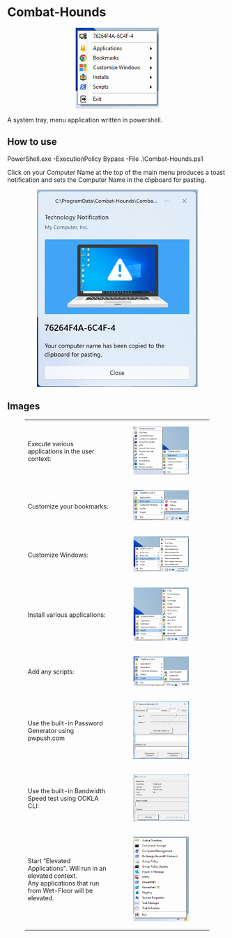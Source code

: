 # Combat-Hounds
<p align="center">
  <img src="https://raw.githubusercontent.com/Tachaeon/Combat-Hounds-Public/main/Images/Main_Menu.png" />
</p>

A system tray, menu application written in powershell.

## How to use
PowerShell.exe -ExecutionPolicy Bypass -File .\Combat-Hounds.ps1

Click on your Computer Name at the top of the main menu produces a toast notification and sets the Computer Name in the clipboard for pasting.
<p align="center">
  <img src="https://raw.githubusercontent.com/Tachaeon/Combat-Hounds-Public/main/Images/Computer_Name.png" />
</p>

## Images
<figure class="table">
    <table>
        <tbody>
            <tr>
                <td>Execute various applications in the user context:</td>
                <td>
                    <figure class="image"><img src="https://raw.githubusercontent.com/Tachaeon/Combat-Hounds-Public/main/Images/App_Menu.png"></figure>
                </td>
            </tr>
            <tr>
                <td>Customize your bookmarks:</td>
                <td>
                    <figure class="image"><img src="https://raw.githubusercontent.com/Tachaeon/Combat-Hounds-Public/main/Images/Bookmarks_Menu.png"></figure>
                </td>
            </tr>
            <tr>
                <td>Customize Windows:</td>
                <td>
                    <figure class="image"><img src="https://raw.githubusercontent.com/Tachaeon/Combat-Hounds-Public/main/Images/Cust_Windows_Menu.png"></figure>
                </td>
            </tr>
            <tr>
                <td>Install various applications:</td>
                <td>
                    <figure class="image"><img src="https://raw.githubusercontent.com/Tachaeon/Combat-Hounds-Public/main/Images/Install_Menu.png"></figure>
                </td>
            </tr>
            <tr>
                <td>Add any scripts:</td>
                <td>
                    <figure class="image"><img src="https://raw.githubusercontent.com/Tachaeon/Combat-Hounds-Public/main/Images/Scripts_Menu.png"></figure>
                </td>
            </tr>
            <tr>
                <td>Use the built-in Password Generator using pwpush.com</td>
                <td>
                    <figure class="image"><img src="https://raw.githubusercontent.com/Tachaeon/Combat-Hounds-Public/main/Images/Password_Generator.png"></figure>
                </td>
            </tr>
            <tr>
                <td>Use the built-in Bandwidth Speed test using OOKLA CLI:</td>
                <td>
                    <figure class="image"><img src="https://raw.githubusercontent.com/Tachaeon/Combat-Hounds-Public/main/Images/Speed_Test.png"></figure>
                </td>
            </tr>
            <tr>
                <td>Start “Elevated Applications”. Will run in an elevated context.<br>Any applications that run from Wet-Floor will be elevated.</td>
                <td>
                    <figure class="image"><img src="https://raw.githubusercontent.com/Tachaeon/Combat-Hounds-Public/main/Images/Wet-Floor2.png"></figure>
                </td>
            </tr>
        </tbody>
    </table>
</figure>
<p>&nbsp;</p>
<p>&nbsp;</p>
